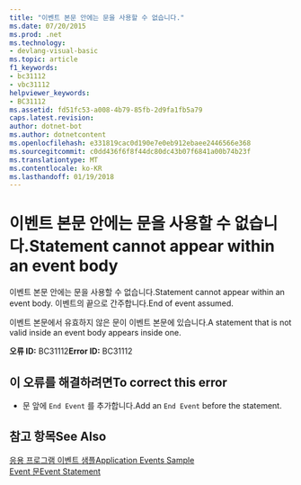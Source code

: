 ```yaml
---
title: "이벤트 본문 안에는 문을 사용할 수 없습니다."
ms.date: 07/20/2015
ms.prod: .net
ms.technology:
- devlang-visual-basic
ms.topic: article
f1_keywords:
- bc31112
- vbc31112
helpviewer_keywords:
- BC31112
ms.assetid: fd51fc53-a008-4b79-85fb-2d9fa1fb5a79
caps.latest.revision: 
author: dotnet-bot
ms.author: dotnetcontent
ms.openlocfilehash: e331819cac0d190e7e0eb912ebaee2446566e368
ms.sourcegitcommit: c0dd436f6f8f44dc80dc43b07f6841a00b74b23f
ms.translationtype: MT
ms.contentlocale: ko-KR
ms.lasthandoff: 01/19/2018
---
```

# <a name="statement-cannot-appear-within-an-event-body"></a><span data-ttu-id="c0249-102">이벤트 본문 안에는 문을 사용할 수 없습니다.</span><span class="sxs-lookup"><span data-stu-id="c0249-102">Statement cannot appear within an event body</span></span>
<span data-ttu-id="c0249-103">이벤트 본문 안에는 문을 사용할 수 없습니다.</span><span class="sxs-lookup"><span data-stu-id="c0249-103">Statement cannot appear within an event body.</span></span> <span data-ttu-id="c0249-104">이벤트의 끝으로 간주합니다.</span><span class="sxs-lookup"><span data-stu-id="c0249-104">End of event assumed.</span></span>  
  
 <span data-ttu-id="c0249-105">이벤트 본문에서 유효하지 않은 문이 이벤트 본문에 있습니다.</span><span class="sxs-lookup"><span data-stu-id="c0249-105">A statement that is not valid inside an event body appears inside one.</span></span>  
  
 <span data-ttu-id="c0249-106">**오류 ID:** BC31112</span><span class="sxs-lookup"><span data-stu-id="c0249-106">**Error ID:** BC31112</span></span>  
  
## <a name="to-correct-this-error"></a><span data-ttu-id="c0249-107">이 오류를 해결하려면</span><span class="sxs-lookup"><span data-stu-id="c0249-107">To correct this error</span></span>  
  
-   <span data-ttu-id="c0249-108">문 앞에 `End Event` 를 추가합니다.</span><span class="sxs-lookup"><span data-stu-id="c0249-108">Add an `End Event` before the statement.</span></span>  
  
## <a name="see-also"></a><span data-ttu-id="c0249-109">참고 항목</span><span class="sxs-lookup"><span data-stu-id="c0249-109">See Also</span></span>  
 [<span data-ttu-id="c0249-110">응용 프로그램 이벤트 샘플</span><span class="sxs-lookup"><span data-stu-id="c0249-110">Application Events Sample</span></span>](http://msdn.microsoft.com/library/289a787f-b97e-43c8-a304-fe95e45f4a0d)  
 [<span data-ttu-id="c0249-111">Event 문</span><span class="sxs-lookup"><span data-stu-id="c0249-111">Event Statement</span></span>](../../visual-basic/language-reference/statements/event-statement.md)
